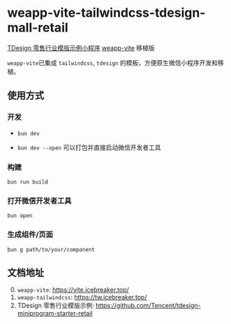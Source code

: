 # weapp-vite-tailwindcss-tdesign-mall-retail

 [TDesign 零售行业模版示例小程序](https://github.com/Tencent/tdesign-miniprogram-starter-retail) [weapp-vite](https://vite.icebreaker.top/) 移植版

`weapp-vite`已集成 `tailwindcss`, `tdesign` 的模板，方便原生微信小程序开发和移植。

## 使用方式

### 开发

- `bun dev`

- `bun dev --open` 可以打包并直接启动微信开发者工具

### 构建

`bun run build`

### 打开微信开发者工具

`bun open`

### 生成组件/页面

`bun g path/to/your/component`

## 文档地址

0. `weapp-vite`: https://vite.icebreaker.top/
1. `weapp-tailwindcss`: https://tw.icebreaker.top/
2. TDesign 零售行业模版示例: https://github.com/Tencent/tdesign-miniprogram-starter-retail
